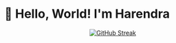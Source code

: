 # 👋 Hello, World! I'm Harendra

<p align="center">
  <a href="https://git.io/streak-stats"><img src="https://github-readme-streak-stats.herokuapp.com?user=eviiileyeee&theme=tokyonight&hide_border=true&date_format=M%20j%5B%2C%20Y%5D" alt="GitHub Streak" /></a>
</p>
